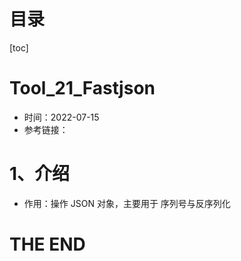 # 目录

[toc]

# Tool_21_Fastjson

- 时间：2022-07-15
- 参考链接：



# 1、介绍

- 作用：操作 JSON 对象，主要用于 序列号与反序列化





# THE END